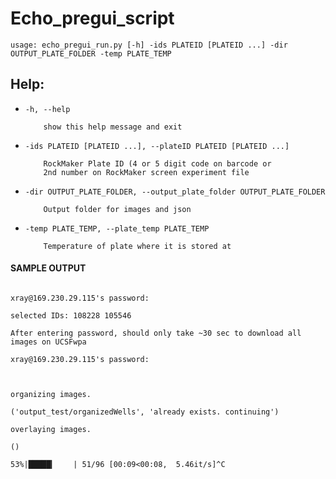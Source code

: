 # Echo_pregui_script 
`usage: echo_pregui_run.py [-h] -ids PLATEID [PLATEID ...] -dir
                          OUTPUT_PLATE_FOLDER -temp PLATE_TEMP`
                          
                          
## Help:
  - `-h, --help`            
  
            show this help message and exit
  - `-ids PLATEID [PLATEID ...], --plateID PLATEID [PLATEID ...]`
            
            RockMaker Plate ID (4 or 5 digit code on barcode or
            2nd number on RockMaker screen experiment file
  - `-dir OUTPUT_PLATE_FOLDER, --output_plate_folder OUTPUT_PLATE_FOLDER`
                        
            Output folder for images and json
  - `-temp PLATE_TEMP, --plate_temp PLATE_TEMP`
                       
            Temperature of plate where it is stored at

#### SAMPLE OUTPUT

```▶ bash run.sh output_test 20 10962

xray@169.230.29.115's password: 

selected IDs: 108228 105546

After entering password, should only take ~30 sec to download all images on UCSFwpa

xray@169.230.29.115's password: 



organizing images.

('output_test/organizedWells', 'already exists. continuing')

overlaying images.

()

53%|█████▎    | 51/96 [00:09<00:08,  5.46it/s]^C




